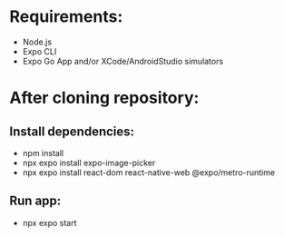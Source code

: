 # Requirements:
- Node.js
- Expo CLI
- Expo Go App and/or XCode/AndroidStudio simulators

# After cloning repository:

## Install dependencies:
- npm install
- npx expo install expo-image-picker
- npx expo install react-dom react-native-web @expo/metro-runtime

## Run app:
- npx expo start
